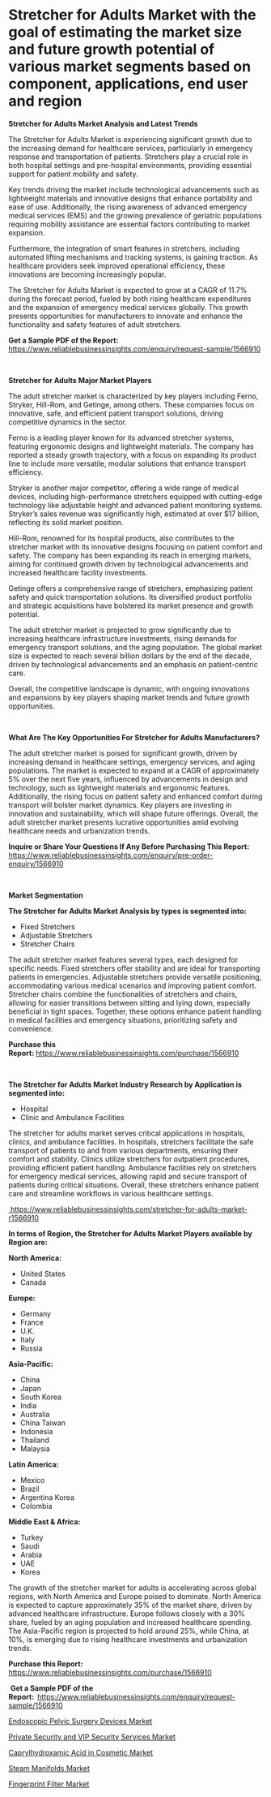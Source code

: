 <p><h1>Stretcher for Adults Market with the goal of estimating the market size and future growth potential of various market segments based on component, applications, end user and region</h1></p><p><strong>Stretcher for Adults Market Analysis and Latest Trends</strong></p>
<p><p>The Stretcher for Adults Market is experiencing significant growth due to the increasing demand for healthcare services, particularly in emergency response and transportation of patients. Stretchers play a crucial role in both hospital settings and pre-hospital environments, providing essential support for patient mobility and safety.</p><p>Key trends driving the market include technological advancements such as lightweight materials and innovative designs that enhance portability and ease of use. Additionally, the rising awareness of advanced emergency medical services (EMS) and the growing prevalence of geriatric populations requiring mobility assistance are essential factors contributing to market expansion. </p><p>Furthermore, the integration of smart features in stretchers, including automated lifting mechanisms and tracking systems, is gaining traction. As healthcare providers seek improved operational efficiency, these innovations are becoming increasingly popular.</p><p>The Stretcher for Adults Market is expected to grow at a CAGR of 11.7% during the forecast period, fueled by both rising healthcare expenditures and the expansion of emergency medical services globally. This growth presents opportunities for manufacturers to innovate and enhance the functionality and safety features of adult stretchers.</p></p>
<p><strong>Get a Sample PDF of the Report:&nbsp;</strong> <a href="https://www.reliablebusinessinsights.com/enquiry/request-sample/1566910">https://www.reliablebusinessinsights.com/enquiry/request-sample/1566910</a></p>
<p>&nbsp;</p>
<p><strong>Stretcher for Adults Major Market Players</strong></p>
<p><p>The adult stretcher market is characterized by key players including Ferno, Stryker, Hill-Rom, and Getinge, among others. These companies focus on innovative, safe, and efficient patient transport solutions, driving competitive dynamics in the sector.</p><p>Ferno is a leading player known for its advanced stretcher systems, featuring ergonomic designs and lightweight materials. The company has reported a steady growth trajectory, with a focus on expanding its product line to include more versatile, modular solutions that enhance transport efficiency.</p><p>Stryker is another major competitor, offering a wide range of medical devices, including high-performance stretchers equipped with cutting-edge technology like adjustable height and advanced patient monitoring systems. Stryker’s sales revenue was significantly high, estimated at over $17 billion, reflecting its solid market position.</p><p>Hill-Rom, renowned for its hospital products, also contributes to the stretcher market with its innovative designs focusing on patient comfort and safety. The company has been expanding its reach in emerging markets, aiming for continued growth driven by technological advancements and increased healthcare facility investments.</p><p>Getinge offers a comprehensive range of stretchers, emphasizing patient safety and quick transportation solutions. Its diversified product portfolio and strategic acquisitions have bolstered its market presence and growth potential.</p><p>The adult stretcher market is projected to grow significantly due to increasing healthcare infrastructure investments, rising demands for emergency transport solutions, and the aging population. The global market size is expected to reach several billion dollars by the end of the decade, driven by technological advancements and an emphasis on patient-centric care.</p><p>Overall, the competitive landscape is dynamic, with ongoing innovations and expansions by key players shaping market trends and future growth opportunities.</p></p>
<p>&nbsp;</p>
<p><strong>What Are The Key Opportunities For Stretcher for Adults Manufacturers?</strong></p>
<p><p>The adult stretcher market is poised for significant growth, driven by increasing demand in healthcare settings, emergency services, and aging populations. The market is expected to expand at a CAGR of approximately 5% over the next five years, influenced by advancements in design and technology, such as lightweight materials and ergonomic features. Additionally, the rising focus on patient safety and enhanced comfort during transport will bolster market dynamics. Key players are investing in innovation and sustainability, which will shape future offerings. Overall, the adult stretcher market presents lucrative opportunities amid evolving healthcare needs and urbanization trends.</p></p>
<p><strong>Inquire or Share Your Questions If Any Before Purchasing This Report:</strong> <a href="https://www.reliablebusinessinsights.com/enquiry/pre-order-enquiry/1566910">https://www.reliablebusinessinsights.com/enquiry/pre-order-enquiry/1566910</a></p>
<p>&nbsp;</p>
<p><strong>Market Segmentation</strong></p>
<p><strong>The Stretcher for Adults Market Analysis by types is segmented into:</strong></p>
<p><ul><li>Fixed Stretchers</li><li>Adjustable Stretchers</li><li>Stretcher Chairs</li></ul></p>
<p><p>The adult stretcher market features several types, each designed for specific needs. Fixed stretchers offer stability and are ideal for transporting patients in emergencies. Adjustable stretchers provide versatile positioning, accommodating various medical scenarios and improving patient comfort. Stretcher chairs combine the functionalities of stretchers and chairs, allowing for easier transitions between sitting and lying down, especially beneficial in tight spaces. Together, these options enhance patient handling in medical facilities and emergency situations, prioritizing safety and convenience.</p></p>
<p><strong>Purchase this Report:&nbsp;</strong><a href="https://www.reliablebusinessinsights.com/purchase/1566910">https://www.reliablebusinessinsights.com/purchase/1566910</a></p>
<p>&nbsp;</p>
<p><strong>The Stretcher for Adults Market Industry Research by Application is segmented into:</strong></p>
<p><ul><li>Hospital</li><li>Clinic and Ambulance Facilities</li></ul></p>
<p><p>The stretcher for adults market serves critical applications in hospitals, clinics, and ambulance facilities. In hospitals, stretchers facilitate the safe transport of patients to and from various departments, ensuring their comfort and stability. Clinics utilize stretchers for outpatient procedures, providing efficient patient handling. Ambulance facilities rely on stretchers for emergency medical services, allowing rapid and secure transport of patients during critical situations. Overall, these stretchers enhance patient care and streamline workflows in various healthcare settings.</p></p>
<p><a href="https://www.reliablebusinessinsights.com/stretcher-for-adults-market-r1566910">&nbsp;https://www.reliablebusinessinsights.com/stretcher-for-adults-market-r1566910</a></p>
<p><strong>In terms of Region, the Stretcher for Adults Market Players available by Region are:</strong></p>
<p>
    <p> <strong> North America: </strong>
        <ul>
            <li>United States</li>
            <li>Canada</li>
        </ul>
        </p> 
    <p> <strong> Europe: </strong>
        <ul>
            <li>Germany</li>
            <li>France</li>
            <li>U.K.</li>
            <li>Italy</li>
            <li>Russia</li>
        </ul>
        </p> 
    <p> <strong> Asia-Pacific: </strong>
        <ul>
            <li>China</li>
            <li>Japan</li>
            <li>South Korea</li>
            <li>India</li>
            <li>Australia</li>
            <li>China Taiwan</li>
            <li>Indonesia</li>
            <li>Thailand</li>
            <li>Malaysia</li>
        </ul>
        </p> 
    <p> <strong> Latin America: </strong>
        <ul>
            <li>Mexico</li>
            <li>Brazil</li>
            <li>Argentina Korea</li>
            <li>Colombia</li>
        </ul>
        </p> 
    <p> <strong> Middle East & Africa: </strong>
        <ul>
            <li>Turkey</li>
            <li>Saudi</li>
            <li>Arabia</li>
            <li>UAE</li>
            <li>Korea</li>
        </ul>
    </p>
    </p>
<p><p>The growth of the stretcher market for adults is accelerating across global regions, with North America and Europe poised to dominate. North America is expected to capture approximately 35% of the market share, driven by advanced healthcare infrastructure. Europe follows closely with a 30% share, fueled by an aging population and increased healthcare spending. The Asia-Pacific region is projected to hold around 25%, while China, at 10%, is emerging due to rising healthcare investments and urbanization trends.</p></p>
<p><strong>Purchase this Report: </strong><a href="https://www.reliablebusinessinsights.com/purchase/1566910">https://www.reliablebusinessinsights.com/purchase/1566910</a></p>
<p>&nbsp;<strong>Get a Sample PDF of the Report:&nbsp;&nbsp;</strong><a href="https://www.reliablebusinessinsights.com/enquiry/request-sample/1566910">https://www.reliablebusinessinsights.com/enquiry/request-sample/1566910</a></p>
<p><strong></strong></p>
<p><p><a href="https://github.com/AlisaRowe24/Market-Research-Report-List-1/blob/main/endoscopic-pelvic-surgery-devices-market.md">Endoscopic Pelvic Surgery Devices Market</a></p><p><a href="https://medium.com/@jethro6smck/navigating-the-global-private-security-and-vip-security-services-market-landscape-trends-b944de22425b">Private Security and VIP Security Services Market</a></p><p><a href="https://medium.com/@jethro6smck/what-is-influencing-the-future-of-caprylhydroxamic-acid-in-cosmetic-6dad428d9297">Caprylhydroxamic Acid in Cosmetic Market</a></p><p><a href="https://www.linkedin.com/pulse/navigating-global-steam-manifolds-market-landscape-trends-tmrvf?trackingId=W6s%2Fq4jKRXCFTZXeYCSUJQ%3D%3D">Steam Manifolds Market</a></p><p><a href="https://www.linkedin.com/pulse/how-regions-adapting-fingerprint-filter-market-global-trends-1r66f?trackingId=PfZ%2FApOlTU2Q%2FdxrpMZVDA%3D%3D">Fingerprint Filter Market</a></p></p>
